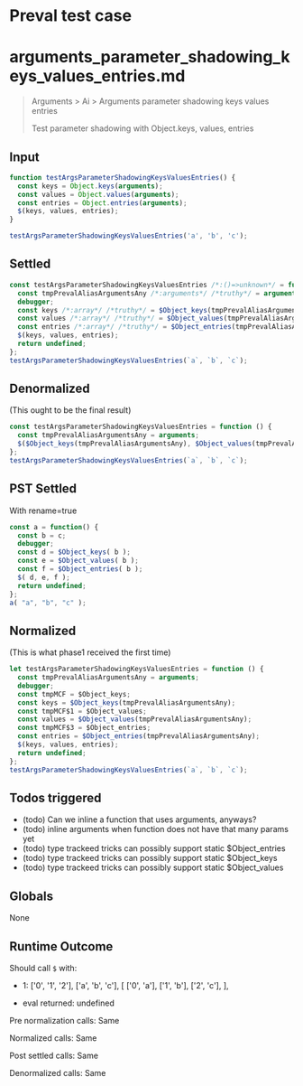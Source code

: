 # Preval test case

# arguments_parameter_shadowing_keys_values_entries.md

> Arguments > Ai > Arguments parameter shadowing keys values entries
>
> Test parameter shadowing with Object.keys, values, entries

## Input

`````js filename=intro
function testArgsParameterShadowingKeysValuesEntries() {
  const keys = Object.keys(arguments);
  const values = Object.values(arguments);
  const entries = Object.entries(arguments);
  $(keys, values, entries);
}

testArgsParameterShadowingKeysValuesEntries('a', 'b', 'c');
`````


## Settled


`````js filename=intro
const testArgsParameterShadowingKeysValuesEntries /*:()=>unknown*/ = function (/*uses arguments*/) {
  const tmpPrevalAliasArgumentsAny /*:arguments*/ /*truthy*/ = arguments;
  debugger;
  const keys /*:array*/ /*truthy*/ = $Object_keys(tmpPrevalAliasArgumentsAny);
  const values /*:array*/ /*truthy*/ = $Object_values(tmpPrevalAliasArgumentsAny);
  const entries /*:array*/ /*truthy*/ = $Object_entries(tmpPrevalAliasArgumentsAny);
  $(keys, values, entries);
  return undefined;
};
testArgsParameterShadowingKeysValuesEntries(`a`, `b`, `c`);
`````


## Denormalized
(This ought to be the final result)

`````js filename=intro
const testArgsParameterShadowingKeysValuesEntries = function () {
  const tmpPrevalAliasArgumentsAny = arguments;
  $($Object_keys(tmpPrevalAliasArgumentsAny), $Object_values(tmpPrevalAliasArgumentsAny), $Object_entries(tmpPrevalAliasArgumentsAny));
};
testArgsParameterShadowingKeysValuesEntries(`a`, `b`, `c`);
`````


## PST Settled
With rename=true

`````js filename=intro
const a = function() {
  const b = c;
  debugger;
  const d = $Object_keys( b );
  const e = $Object_values( b );
  const f = $Object_entries( b );
  $( d, e, f );
  return undefined;
};
a( "a", "b", "c" );
`````


## Normalized
(This is what phase1 received the first time)

`````js filename=intro
let testArgsParameterShadowingKeysValuesEntries = function () {
  const tmpPrevalAliasArgumentsAny = arguments;
  debugger;
  const tmpMCF = $Object_keys;
  const keys = $Object_keys(tmpPrevalAliasArgumentsAny);
  const tmpMCF$1 = $Object_values;
  const values = $Object_values(tmpPrevalAliasArgumentsAny);
  const tmpMCF$3 = $Object_entries;
  const entries = $Object_entries(tmpPrevalAliasArgumentsAny);
  $(keys, values, entries);
  return undefined;
};
testArgsParameterShadowingKeysValuesEntries(`a`, `b`, `c`);
`````


## Todos triggered


- (todo) Can we inline a function that uses arguments, anyways?
- (todo) inline arguments when function does not have that many params yet
- (todo) type trackeed tricks can possibly support static $Object_entries
- (todo) type trackeed tricks can possibly support static $Object_keys
- (todo) type trackeed tricks can possibly support static $Object_values


## Globals


None


## Runtime Outcome


Should call `$` with:
 - 1: 
  ['0', '1', '2'],
  ['a', 'b', 'c'],
  [
    ['0', 'a'],
    ['1', 'b'],
    ['2', 'c'],
  ],

 - eval returned: undefined

Pre normalization calls: Same

Normalized calls: Same

Post settled calls: Same

Denormalized calls: Same
